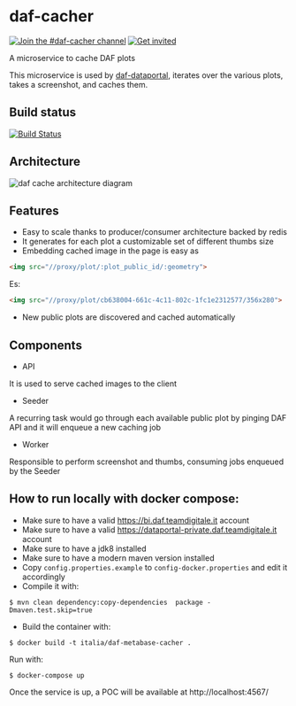 # daf-cacher
[![Join the #daf-cacher channel](https://img.shields.io/badge/Slack%20channel-%23daf--cacher-blue.svg)](https://developersitalia.slack.com/messages/C7X6L03C6/)
 [![Get invited](https://slack.developers.italia.it/badge.svg)](https://slack.developers.italia.it/)
 
A microservice to cache DAF plots

This microservice is used by [daf-dataportal](https://github.com/italia/daf-dataportal),
iterates over the various plots, takes a screenshot, and caches them.


## Build status

[![Build Status](https://travis-ci.org/italia/daf-cacher.svg?branch=master)](https://travis-ci.org/italia/daf-cacher)

## Architecture

![daf cache architecture diagram](daf-cache.png "daf cache architecture diagram")


## Features

* Easy to scale thanks to producer/consumer architecture backed by redis 
* It generates for each plot a customizable set of different thumbs size
* Embedding cached image in the page is easy as

 ```html
<img src="//proxy/plot/:plot_public_id/:geometry">
```
Es:

```html
<img src="//proxy/plot/cb638004-661c-4c11-802c-1fc1e2312577/356x280">
```

* New public plots are discovered and cached automatically

## Components

* API

It is used to serve cached images to the client

* Seeder

A recurring task would go through each available public plot by pinging DAF API and it will enqueue a new caching job

 
* Worker

Responsible to perform screenshot and thumbs, consuming jobs enqueued by the Seeder

## How to run locally with docker compose:

* Make sure to have a valid https://bi.daf.teamdigitale.it account
* Make sure to have a valid https://dataportal-private.daf.teamdigitale.it account
* Make sure to have a jdk8 installed
* Make sure to have a modern maven version installed
* Copy ```config.properties.example``` to ```config-docker.properties``` and edit it accordingly
* Compile it with:

```
$ mvn clean dependency:copy-dependencies  package -Dmaven.test.skip=true
```

* Build the container with:
```
$ docker build -t italia/daf-metabase-cacher .
```

Run with:
```
$ docker-compose up
```

Once the service is up, a POC will be available at http://localhost:4567/



